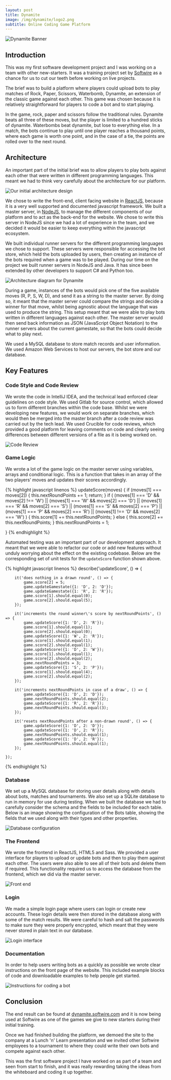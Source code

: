 ```yaml
---
layout: post
title: Dynamite
image: /img/dynamite/logo2.png
subtitle: Online Coding Game Platform
---
```


![Dynamite Banner](/img/dynamite/banner.png)

## Introduction

This was my first software development project and I was working on a team with other new-starters. It was a training project set by [Softwire](https://www.softwire.com/) as a chance for us to cut our teeth before working on live projects.

The brief was to build a platform where players could upload bots to play matches of Rock, Paper, Scissors, Waterbomb, Dynamite, an extension of the classic game against each other. This game was chosen because it is relatively straightforward for players to code a bot and to start playing. 

In the game, rock, paper and scissors follow the traditional rules. Dynamite beats all three of these moves, but the player is limited to a hundred sticks of dynamite. Waterbombs beat dynamite, but lose to everything else. In a match, the bots continue to play until one player reaches a thousand points, where each game is worth one point, and in the case of a tie, the points are rolled over to the next round.

## Architecture

An important part of the initial brief was to allow players to play bots against each other that were written in different programming languages. This meant we had to think very carefully about the architecture for our platform.

![Our initial architecture design](/img/dynamite/whiteboardArchitecture.png)

We chose to write the front-end, client facing website in [ReactJS](https://reactjs.org/), because it is a very well supported and documented javascript framework. We built a master server, in [NodeJS](https://nodejs.org/en/), to manage the different components of our platform and to act as the back-end for the website. We chose to write this server in NodeJS since we had a lot of experience in the team, and we decided it would be easier to keep everything within the javascript ecosystem.

We built individual runner servers for the different programming languages we chose to support. These servers were responsible for accessing the bot store, which held the bots uploaded by users, then creating an instance of the bots required when a game was to be played. During our time on the project we built runner servers in NodeJS and Java. It has since been extended by other developers to support C# and Python too.

![Architecture diagram for Dynamite](/img/dynamite/architecture.png)

During a game, instances of the bots would pick one of the five available moves (R, P, S, W, D), and send it as a string to the master server. By doing so, it meant that the master server could compare the strings and decide a winner for that move, whilst being agnostic about the language that was used to produce the string. This setup meant that we were able to play bots written in different languages against each other. The master server would then send back information as JSON (JavaScript Object Notation) to the runner servers about the current gamestate, so that the bots could decide what to play next. 

We used a MySQL database to store match records and user information. We used Amazon Web Services to host our servers, the bot store and our database. 

## Key Features

### Code Style and Code Review

We wrote the code in IntelliJ IDEA, and the technical lead enforced clear guidelines on code style. We used Gitlab for source control, which allowed us to form different branches within the code base. Whilst we were developing new features, we would work on separate branches, which would then be merged into the master branch after a code review was carried out by the tech lead. We used Crucible for code reviews, which provided a good platform for leaving comments on code and clearly seeing differences between different versions of a file as it is being worked on.

![Code Review](/img/dynamite/codeReview.png)

### Game Logic

We wrote a lot of the game logic on the master server using variables, arrays and conditional logic. This is a function that takes in an array of the two players’ moves and updates their scores accordingly.

{% highlight javascript linenos %}
updateScore(moves) {
    if (moves[1] === moves[2]) {
        this.nextRoundPoints += 1;
        return;
    }
    if (
        (moves[1] === 'D' && moves[2] !== 'W') ||
        (moves[1] === 'W' && moves[2] === 'D') ||
        (moves[1] === 'R' && moves[2] === 'S') ||
        (moves[1] === 'S' && moves[2] === 'P') ||
        (moves[1] === 'P' && moves[2] === 'R') ||
        (moves[1] !== 'D' && moves[2] === 'W')
    ) {
        this.score[1] += this.nextRoundPoints;
    } else {
        this.score[2] += this.nextRoundPoints;
    }
    this.nextRoundPoints = 1;

}
{% endhighlight %}

Automated testing was an important part of our development approach. It meant that we were able to refactor our code or add new features without unduly worrying about the effect on the existing codebase. Below are the corresponding set of unit tests for the `updateScore` function shown above.

{% highlight javascript linenos %}
describe('updateScore', () => {

        it('does nothing in a drawn round', () => {
            game.score[2] = 5;
            game.updateGamestate({1: 'D', 2: 'D'});
            game.updateGamestate({1: 'R', 2: 'R'});
            game.score[1].should.equal(0);
            game.score[2].should.equal(5);
        });

        it('increments the round winner\'s score by nextRoundPoints', () => {
            game.updateScore({1: 'D', 2: 'R'});
            game.score[1].should.equal(1);
            game.score[2].should.equal(0);
            game.updateScore({1: 'W', 2: 'R'});
            game.score[1].should.equal(1);
            game.score[2].should.equal(1);
            game.updateScore({1: 'D', 2: 'W'});
            game.score[1].should.equal(1);
            game.score[2].should.equal(2);
            game.nextRoundPoints = 3;
            game.updateScore({1: 'S', 2: 'P'});
            game.score[1].should.equal(4);
            game.score[2].should.equal(2);
        });

        it('increments nextRoundPoints in case of a draw', () => {
            game.updateScore({1: 'D', 2: 'D'});
            game.nextRoundPoints.should.equal(2);
            game.updateScore({1: 'R', 2: 'R'});
            game.nextRoundPoints.should.equal(3);
        });

        it('resets nextRoundPoints after a non-drawn round', () => {
            game.updateScore({1: 'D', 2: 'D'});
            game.updateScore({1: 'D', 2: 'R'});
            game.nextRoundPoints.should.equal(1);
            game.updateScore({1: 'D', 2: 'R'});
            game.nextRoundPoints.should.equal(1);
        });

    });
{% endhighlight %}

### Database

We set up a MySQL database for storing user details along with details about bots, matches and tournaments. We also set up a SQLite database to run in memory for use during testing. When we built the database we had to carefully consider the schema and the fields to be included for each table. Below is an image showing the configuration of the Bots table, showing the fields that we used along with their types and other properties.

![Database configuration](/img/dynamite/database.png)

### The Frontend

We wrote the frontend in ReactJS, HTML5 and Sass. We provided a user interface for players to upload or update bots and then to play them against each other. The users were also able to see all of their bots and delete them if required. This functionality required us to access the database from the frontend, which we did via the master server.

![Front end](/img/dynamite/frontEnd.png)

### Login

We made a simple login page where users can login or create new accounts. These login details were then stored in the database along with some of the match results. We were careful to hash and salt the passwords to make sure they were properly encrypted, which meant that they were never stored in plain text in our database.

![Login interface](/img/dynamite/login.png)

### Documentation

In order to help users writing bots as a quickly as possible we wrote clear instructions on the front page of the website. This included example blocks of code and downloadable examples to help people get started. 

![Instructions for coding a bot](/img/dynamite/instructions.png)

## Conclusion

The end result can be found at [dynamite.softwire.com](https://dynamite.softwire.com/) and it is now being used at Softwire as one of the games we give to new starters during their initial training. 

Once we had finished building the platform, we demoed the site to the company at a Lunch 'n' Learn presentation and we invited other Softwire employees to a tournament to where they could write their own bots and compete against each other.

This was the first software project I have worked on as part of a team and seen from start to finish, and it was really rewarding taking the ideas from the whiteboard and coding it up together.